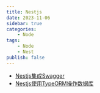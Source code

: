 ```yaml
---
title: Nestjs
date: 2023-11-06
sidebar: true
categories:
    - Node
tags:
    - Node
    - Nest
publish: false
---
```


- [Nestjs集成Swagger](./nest/swagger)
- [Nestjs使用TypeORM操作数据库](./nest/typeORM)
